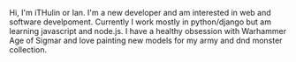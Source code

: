 Hi, I'm iTHulin or Ian. I'm a new developer and am interested in web and software develpoment. Currently I work mostly in python/django but am learning javascript and node.js. I have a healthy obsession with Warhammer Age of Sigmar and love painting new models for my army and dnd monster collection.
